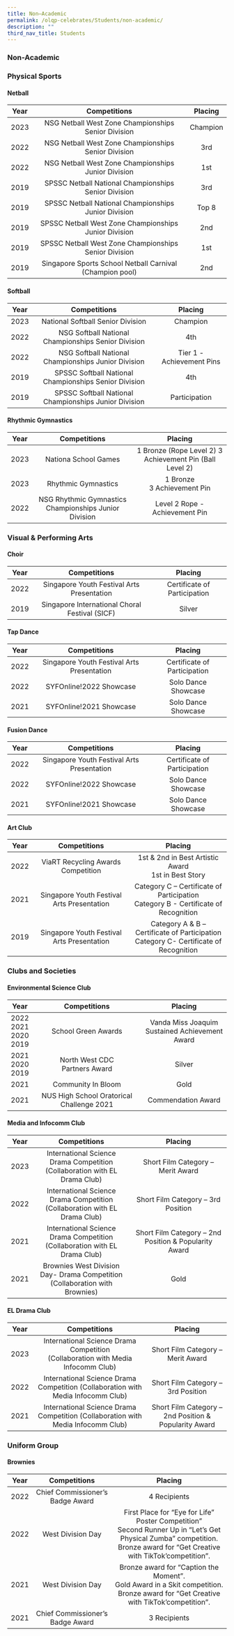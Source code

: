 ```yaml
---
title: Non–Academic
permalink: /olqp-celebrates/Students/non-academic/
description: ""
third_nav_title: Students
---
```

### Non-Academic

### Physical Sports

#### Netball

| Year | Competitions | Placing |
|:---:|:---:|:---:|
| 2023 | NSG Netball West Zone Championships Senior Division | Champion |
| 2022 | NSG Netball West Zone Championships Senior Division | 3rd |
| 2022 | NSG Netball West Zone Championships Junior Division | 1st |
| 2019 | SPSSC Netball National Championships Senior Division | 3rd |
| 2019 | SPSSC Netball National Championships Junior Division | Top 8 |
| 2019 | SPSSC Netball West Zone Championships Junior Division | 2nd |
| 2019 | SPSSC Netball West Zone Championships Senior Division | 1st |
| 2019 | Singapore Sports School Netball Carnival (Champion pool) | 2nd |


#### Softball

| Year | Competitions | Placing |
|:---:|:---:|:---:|
| 2023 | National Softball Senior Division | Champion |
| 2022 | NSG Softball National Championships Senior Division | 4th |
| 2022 | NSG Softball National Championships Junior Division | Tier 1 - Achievement Pins |
| 2019 | SPSSC Softball National Championships Senior Division | 4th |
| 2019 | SPSSC Softball National Championships Junior Division | Participation |

#### Rhythmic Gymnastics

| Year | Competitions | Placing |
|:---:|:---:|:---:|
| 2023 | Nationa School Games |1 Bronze (Rope Level 2) 3 Achievement Pin (Ball Level 2) |
| 2023 | Rhythmic Gymnastics |1 Bronze <br>3 Achievement Pin |
| 2022 | NSG Rhythmic Gymnastics Championships Junior Division | Level 2 Rope - Achievement Pin |

### Visual &amp; Performing Arts

#### Choir

| Year | Competitions | Placing |
|:---:|:---:|:---:|
| 2022 | Singapore Youth Festival Arts Presentation | Certificate of Participation |
| 2019 | Singapore International Choral Festival (SICF) | Silver |

#### Tap Dance

| Year | Competitions | Placing |
|:---:|:---:|:---:|
| 2022 | Singapore Youth Festival Arts Presentation | Certificate of Participation |
| 2022 | SYFOnline!2022 Showcase | Solo Dance Showcase |
| 2021 | SYFOnline!2021 Showcase | Solo Dance Showcase |

#### Fusion Dance
 
 | Year | Competitions | Placing |
|:---:|:---:|:---:|
| 2022 | Singapore Youth Festival Arts Presentation | Certificate of Participation |
| 2022 | SYFOnline!2022 Showcase | Solo Dance Showcase |
| 2021 | SYFOnline!2021 Showcase | Solo Dance Showcase |

#### Art Club

| Year | Competitions | Placing |
|:---:|:---:|:---:|
| 2022 | ViaRT Recycling Awards Competition | 1st &amp; 2nd in Best Artistic Award<br>1st in Best Story |
| 2021 | Singapore Youth Festival Arts Presentation | Category C – Certificate of Participation<br>Category B - Certificate of Recognition |
| 2019 | Singapore Youth Festival Arts Presentation | Category A &amp; B – Certificate of Participation<br> Category C- Certificate of Recognition |

### Clubs and Societies

#### Environmental Science Club

| Year | Competitions | Placing |
|:---:|:---:|:---:|
| 2022<br>2021<br>2020<br>2019 | School Green Awards | Vanda Miss Joaquim<br>Sustained Achievement Award |
| 2021<br>2020<br>2019 | North West CDC<br>Partners Award | Silver |
| 2021 | Community In Bloom | Gold |
| 2021 | NUS High School Oratorical Challenge 2021 | Commendation Award |

#### Media and Infocomm Club

| Year | Competitions | Placing |
|:---:|:---:|:---:|
| 2023 | International Science Drama Competition<br>(Collaboration with EL Drama Club) | Short Film Category – Merit Award |
| 2022 | International Science Drama Competition<br>(Collaboration with EL Drama Club) | Short Film Category – 3rd Position |
| 2021 | International Science Drama Competition<br>(Collaboration with EL Drama Club) | Short Film Category – 2nd Position &amp; Popularity Award |
| 2021 | Brownies West Division Day- Drama Competition<br>(Collaboration with Brownies) | Gold |

#### EL Drama Club

| Year | Competitions | Placing |
|:---:|:---:|:---:|
| 2023 | International Science Drama Competition<br>(Collaboration with Media Infocomm Club) | Short Film Category – Merit Award |
| 2022 | International Science Drama Competition (Collaboration with Media Infocomm Club)| Short Film Category – 3rd Position |
| 2021 | International Science Drama Competition (Collaboration with Media Infocomm Club) | Short Film Category – 2nd Position &amp; Popularity Award |

### Uniform Group

#### Brownies

| Year | Competitions | Placing |
|:---:|:---:|:---:|
| 2022 | Chief Commissioner’s Badge Award | 4 Recipients |
| 2022 | West Division Day | First Place for “Eye for Life” Poster Competition”<br>Second Runner Up in “Let’s Get Physical Zumba” competition.<br>Bronze award for “Get Creative with TikTok’competition”. |
| 2021 | West Division Day | Bronze award for “Caption the Moment”.<br>Gold Award in a Skit competition.<br>Bronze award for “Get Creative with TikTok’competition”. |
| 2021 | Chief Commissioner’s Badge Award | 3 Recipients |